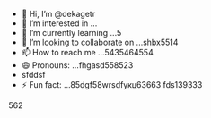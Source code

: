 - 👋 Hi, I’m @dekagetr
- 👀 I’m interested in ...
- 🌱 I’m currently learning ...5
- 💞️ I’m looking to collaborate on ...shbx5514
- 📫 How to reach me ...5435464554
- 😄 Pronouns: ...fhgasd558523
- sfddsf
- ⚡ Fun fact: ...85dgf58wrsdfукц63663
fds139333
<!---ads2dfg
dekagetr/dekagetr is a ✨ special ✨ repositor456y becaus456 its `README.md` (this file) appears on your GitHub profile.
You can click the Preview link to take a look at your changes.vh
--->562
